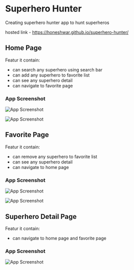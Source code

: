 

# Superhero Hunter

Creating superhero hunter app to hunt superheros 

hosted link - https://honeshwar.github.io/superhero-hunter/

## Home Page

Featur it contain:

- can search any superhero using search bar
- can add any superhero to favorite list
- can see any superhero detail
- can navigate to favorite page

### App Screenshot
![App Screenshot](https://honeshwar.github.io/superhero-hunter/images/1.png)

![App Screenshot](https://honeshwar.github.io/superhero-hunter/images/2.png)
## Favorite Page

Featur it contain:

- can remove any superhero to favorite list
- can see any superhero detail
- can navigate to home page

### App Screenshot
![App Screenshot](https://honeshwar.github.io/superhero-hunter/images/3.png)

![App Screenshot](https://honeshwar.github.io/superhero-hunter/images/4.png)


## Superhero Detail Page

Featur it contain:

- can navigate to home page and favorite page

### App Screenshot

![App Screenshot](https://honeshwar.github.io/superhero-hunter/images/5.png)
